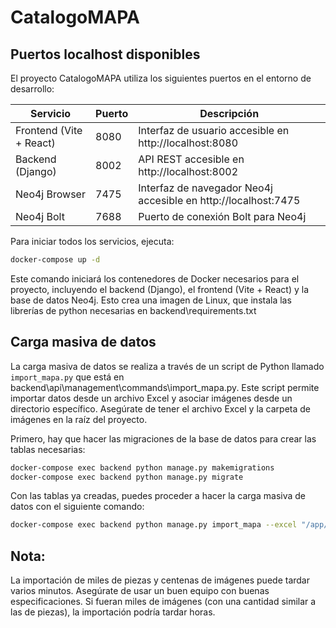 # CatalogoMAPA

## Puertos localhost disponibles  
  
El proyecto CatalogoMAPA utiliza los siguientes puertos en el entorno de desarrollo:  
  
| Servicio | Puerto | Descripción |  
|----------|--------|-------------|  
| Frontend (Vite + React) | 8080 | Interfaz de usuario accesible en http://localhost:8080 |  
| Backend (Django) | 8002 | API REST accesible en http://localhost:8002 |  
| Neo4j Browser | 7475 | Interfaz de navegador Neo4j accesible en http://localhost:7475 |  
| Neo4j Bolt | 7688 | Puerto de conexión Bolt para Neo4j |  
  
Para iniciar todos los servicios, ejecuta:  
```bash  
docker-compose up -d
```

Este comando iniciará los contenedores de Docker necesarios para el proyecto, incluyendo el backend (Django), el frontend (Vite + React) y la base de datos Neo4j. Esto crea una imagen de Linux, que instala las librerías de python necesarias en backend\requirements.txt

## Carga masiva de datos

La carga masiva de datos se realiza a través de un script de Python llamado `import_mapa.py` que está en backend\api\management\commands\import_mapa.py. Este script permite importar datos desde un archivo Excel y asociar imágenes desde un directorio específico. Asegúrate de tener el archivo Excel y la carpeta de imágenes en la raíz del proyecto.

Primero, hay que hacer las migraciones de la base de datos para crear las tablas necesarias:

```bash	
docker-compose exec backend python manage.py makemigrations
docker-compose exec backend python manage.py migrate
```

Con las tablas ya creadas, puedes proceder a hacer la carga masiva de datos con el siguiente comando:

```bash
docker-compose exec backend python manage.py import_mapa --excel "/app/inventario.xlsx" --images_dir "/imagenes"                       
```


## Nota:

La importación de miles de piezas y centenas de imágenes puede tardar varios minutos. Asegúrate de usar un buen equipo con buenas especificaciones. Si fueran miles de imágenes (con una cantidad similar a las de piezas), la importación podría tardar horas.